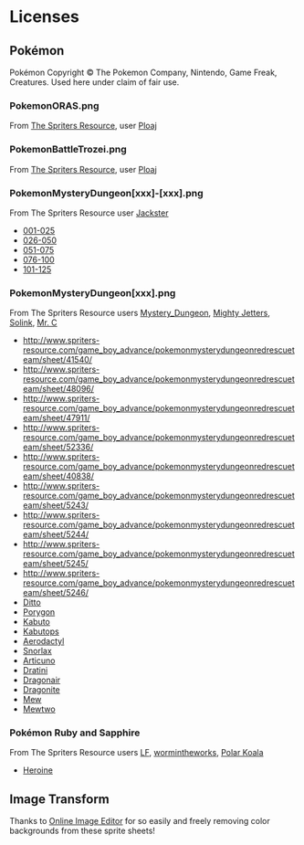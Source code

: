 # Licenses

## Pokémon

Pokémon Copyright &copy; The Pokemon Company, Nintendo, Game Freak, Creatures. Used here under claim of fair use.

### PokemonORAS.png

From [The Spriters Resource](http://www.spriters-resource.com/3ds/pokemonomegarubyalphasapphire/sheet/64163/), user [Ploaj](http://www.spriters-resource.com/submitter/Ploaj/)

### PokemonBattleTrozei.png

From [The Spriters Resource](http://www.spriters-resource.com/3ds/pokemonbattletrozei/sheet/64891/), user [Ploaj](http://www.spriters-resource.com/submitter/Ploaj/)

### PokemonMysteryDungeon[xxx]-[xxx].png

From The Spriters Resource user [Jackster](http://www.spriters-resource.com/submitter/Jackster/)

* [001-025](http://www.spriters-resource.com/game_boy_advance/pokemonmysterydungeonredrescueteam/sheet/5237/)
* [026-050](http://www.spriters-resource.com/game_boy_advance/pokemonmysterydungeonredrescueteam/sheet/5239/)
* [051-075](http://www.spriters-resource.com/game_boy_advance/pokemonmysterydungeonredrescueteam/sheet/5240/)
* [076-100](http://www.spriters-resource.com/game_boy_advance/pokemonmysterydungeonredrescueteam/sheet/5241/)
* [101-125](http://www.spriters-resource.com/game_boy_advance/pokemonmysterydungeonredrescueteam/sheet/5242/)

### PokemonMysteryDungeon[xxx].png

From The Spriters Resource users [Mystery_Dungeon](http://www.spriters-resource.com/submitter/Mystery_Dungeon/),
[Mighty Jetters](http://www.spriters-resource.com/submitter/Mighty+Jetters/),
[Solink](http://www.spriters-resource.com/submitter/Solink/),
[Mr. C](http://www.spriters-resource.com/submitter/Mr.+C/)

* http://www.spriters-resource.com/game_boy_advance/pokemonmysterydungeonredrescueteam/sheet/41540/
* http://www.spriters-resource.com/game_boy_advance/pokemonmysterydungeonredrescueteam/sheet/48096/
* http://www.spriters-resource.com/game_boy_advance/pokemonmysterydungeonredrescueteam/sheet/47911/
* http://www.spriters-resource.com/game_boy_advance/pokemonmysterydungeonredrescueteam/sheet/52336/
* http://www.spriters-resource.com/game_boy_advance/pokemonmysterydungeonredrescueteam/sheet/40838/
* http://www.spriters-resource.com/game_boy_advance/pokemonmysterydungeonredrescueteam/sheet/5243/
* http://www.spriters-resource.com/game_boy_advance/pokemonmysterydungeonredrescueteam/sheet/5244/
* http://www.spriters-resource.com/game_boy_advance/pokemonmysterydungeonredrescueteam/sheet/5245/
* http://www.spriters-resource.com/game_boy_advance/pokemonmysterydungeonredrescueteam/sheet/5246/
* [Ditto](http://www.spriters-resource.com/game_boy_advance/pokemonmysterydungeonredrescueteam/sheet/5247/)
* [Porygon](http://www.spriters-resource.com/game_boy_advance/pokemonmysterydungeonredrescueteam/sheet/5248/)
* [Kabuto](http://www.spriters-resource.com/game_boy_advance/pokemonmysterydungeonredrescueteam/sheet/5249/)
* [Kabutops](http://www.spriters-resource.com/game_boy_advance/pokemonmysterydungeonredrescueteam/sheet/5250/)
* [Aerodactyl](http://www.spriters-resource.com/game_boy_advance/pokemonmysterydungeonredrescueteam/sheet/5251/)
* [Snorlax](http://www.spriters-resource.com/game_boy_advance/pokemonmysterydungeonredrescueteam/sheet/5252/)
* [Articuno](http://www.spriters-resource.com/game_boy_advance/pokemonmysterydungeonredrescueteam/sheet/48016/)
* [Dratini](http://www.spriters-resource.com/game_boy_advance/pokemonmysterydungeonredrescueteam/sheet/5256/)
* [Dragonair](http://www.spriters-resource.com/game_boy_advance/pokemonmysterydungeonredrescueteam/sheet/5257/)
* [Dragonite](http://www.spriters-resource.com/game_boy_advance/pokemonmysterydungeonredrescueteam/sheet/5258/)
* [Mew](http://www.spriters-resource.com/game_boy_advance/pokemonmysterydungeonredrescueteam/sheet/5260/)
* [Mewtwo](http://www.spriters-resource.com/game_boy_advance/pokemonmysterydungeonredrescueteam/sheet/5259/)

### Pokémon Ruby and Sapphire

From The Spriters Resource users [LF](http://www.spriters-resource.com/submitter/LF/),
[wormintheworks](http://www.spriters-resource.com/submitter/wormintheworks/),
[Polar Koala](http://www.spriters-resource.com/submitter/Polar+Koala/)

* [Heroine](http://www.spriters-resource.com/game_boy_advance/pokemonrubysapphire/sheet/8141/)

## Image Transform

Thanks to [Online Image Editor](http://www.online-image-editor.com/) for so easily and freely removing color backgrounds from these sprite sheets!
